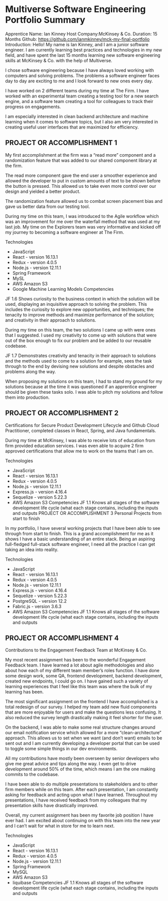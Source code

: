 # Multiverse Software Engineering Portfolio Summary
Apprentice Name: Ian Kinney
Host Company:McKinsey & Co.
Duration: 15 Months
Github: https://github.com/ianmkinney/mck-mv-final-portfolio
Introduction:
Hello! My name is Ian Kinney, and I am a junior software engineer. I am currently learning best practices and technologies in my new field, and have spent the last 15 months learning new software engineering skills at McKinsey & Co. with the help of Multiverse.

I chose software engineering because I have always loved working with computers and solving problems. The problems a software engineer faces day to day are exciting to me and I look forward to new ones every day.

I have worked on 2 different teams during my time at The Firm. I have worked with an experimental team creating a testing tool for a new search engine, and a software team creating a tool for colleagues to track their progress on engagements. 

I am especially interested in clean backend architecture and machine learning when it comes to software topics, but I also am very interested in creating useful user interfaces that are maximized for efficiency. 


## PROJECT OR ACCOMPLISHMENT 1
My first accomplishment at the firm was a “read more” component and a randomization feature that was added to our shared component library at the firm. 

The read more component gave the end user a smoother experience and allowed the developer to put in custom amounts of text to be shown before the button is pressed. This allowed us to take even more control over our design and yielded a better product. 

The randomization feature allowed us to combat screen placement bias and gave us better data from our testing tool. 

During my time on this team, I was introduced to the Agile workflow which was an improvement for me over the waterfall method that was used at my last job. My time on the Explorers team was very informative and kicked off my journey to becoming a software engineer at The Firm. 





Technologies
- JavaScript
- React - version 16.13.1
- Redux - version 4.0.5
- Node.js - version 12.11.1
- Spring Framework
- MySL
- AWS Amazon S3
- Google Machine Learning Models
Competencies

JF 1.6
Shows curiosity to the business context in which the solution will be used, displaying an inquisitive approach to solving the problem. This includes the curiosity to explore new opportunities, and techniques; the tenacity to improve methods and maximize performance of the solution; and creativity in their approach to solutions.

During my time on this team, the two solutions I came up with were ones that I suggested. I used my creativity to come up with solutions that were out of the box enough to fix our problem and be added to our reusable codebase. 

JF 1.7
Demonstrates creativity and tenacity in their approach to solutions and the methods used to come to a solution for example, sees the task through to the end by devising new solutions and despite obstacles and problems along the way.

When proposing my solutions on this team, I had to stand my ground for my solutions because at the time it was questioned if an apprentice engineer should be given these tasks solo. I was able to pitch my solutions and follow them into production. 

## PROJECT OR ACCOMPLISHMENT 2
Certifications for Secure Product Development Lifecycle and Github Cloud Practitioner, completed classes in React, Spring, and Java fundamentals. 

During my time at McKinsey, I was able to receive lots of education from firm provided education services. I was even able to acquire 2 firm approved certifications that allow me to work on the teams that I am on. 



Technologies
- JavaScript
- React - version 16.13.1
- Redux - version 4.0.5
- Node.js - version 12.11.1
- Express.js - version 4.16.4
- Sequelize - version 5.22.3
- AWS Amazon S3
Competencies
JF 1.1
Knows all stages of the software development life cycle (what each stage contains, including the inputs and outputs
PROJECT OR ACCOMPLISHMENT 3
Personal Projects from start to finish

In my portfolio, I have several working projects that I have been able to see through from start to finish. This is a grand accomplishment for me as it shows I have a basic understanding of an entire stack. Being an aspiring full-fledged full-stack software engineer, I need all the practice I can get taking an idea into reality. 

Technologies
- JavaScript
- React - version 16.13.1
- Redux - version 4.0.5
- Node.js - version 12.11.1
- Express.js - version 4.16.4
- Sequelize - version 5.22.3
- PostgreSQL - version 12.2
- Fabric.js - version 3.6.3
- AWS Amazon S3
Competencies
JF 1.1
Knows all stages of the software development life cycle (what each stage contains, including the inputs and outputs



## PROJECT OR ACCOMPLISHMENT 4
Contributions to the Engagement Feedback Team at McKinsey & Co. 


My most recent assignment has been to the wonderful Engagement Feedback team. I have learned a lot about agile methodologies and also about how each of my different team member’s roles function. I have done some design work, some QA, frontend development, backend development, created new endpoints, I could go on. I have gained such a variety of learning experiences that I feel like this team was where the bulk of my learning has been. 

The most significant assignment on the frontend I have accomplished is a total redesign of our survey. I helped my team add new fluid components that are more enjoyable for users and make the questions less confusing. It also reduced the survey length drastically making it feel shorter for the user. 

On the backend, I was able to make some real structure changes around our email notification service which allowed for a more “clean-architecture” approach. This allows us to set when we want (and don’t want) emails to be sent out and I am currently developing a developer portal that can be used to toggle some simple things in our dev environments.  

All my contributions have mostly been overseen by senior developers who give me great advice and tips along the way. I even get to drive development around 50% of the time, which means I am the one making commits to the codebase. 

I have been able to do multiple presentations to stakeholders and to other firm members while on this team. After each presentation, I am constantly asking for feedback and acting upon what I have learned. Throughout my presentations, I have received feedback from my colleagues that my presentation skills have drastically improved. 

Overall, my current assignment has been my favorite job position I have ever had. I am excited about continuing on with this team into the new year and I can’t wait for what in store for me to learn next. 

Technologies
- JavaScript
- React - version 16.13.1
- Redux - version 4.0.5
- Node.js - version 12.11.1
- Spring Framework
- MySQL
- AWS Amazon S3
- liquibase
Competencies
JF 1.1
Knows all stages of the software development life cycle (what each stage contains, including the inputs and outputs
